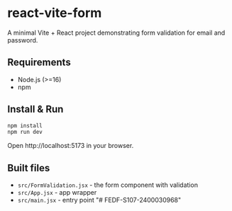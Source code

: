 # react-vite-form

A minimal Vite + React project demonstrating form validation for email and password.

## Requirements
- Node.js (>=16)
- npm

## Install & Run
```bash
npm install
npm run dev
```
Open http://localhost:5173 in your browser.

## Built files
- `src/FormValidation.jsx` - the form component with validation
- `src/App.jsx` - app wrapper
- `src/main.jsx` - entry point
"# FEDF-S107-2400030968" 
